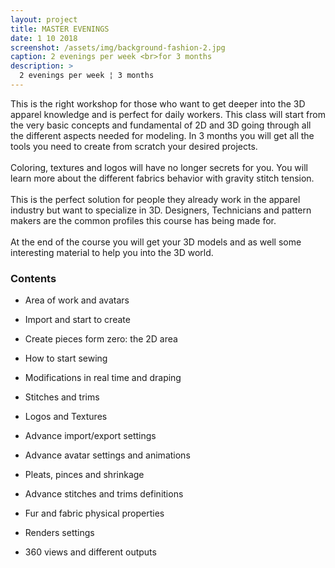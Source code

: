 ```yaml
---
layout: project
title: MASTER EVENINGS
date: 1 10 2018
screenshot: /assets/img/background-fashion-2.jpg
caption: 2 evenings per week <br>for 3 months
description: >
  2 evenings per week ¦ 3 months
---
```


This is the right workshop for those who want to get deeper into the 3D apparel knowledge and is perfect for daily workers. This class will start from the very basic concepts and fundamental of 2D and 3D going through all the different aspects needed for modeling. In 3 months you will get all the tools you need to create from scratch your desired projects. 
<br>
<br>
Coloring, textures and logos will have no longer secrets for you. You will learn more about the different fabrics behavior with gravity stitch tension.
<br>
<br>
This is the perfect solution for people they already work in the apparel industry but want to specialize in 3D. Designers, Technicians and pattern makers are the common profiles this course has being made for.
<br>
<br>
At the end of the course you will get your 3D models and as well some interesting material to help you into the 3D world.

<h3>Contents</h3>

* Area of work and avatars

* Import and start to create

* Create pieces form zero: the 2D area

* How to start sewing

* Modifications in real time and draping

* Stitches and trims

* Logos and Textures

* Advance import/export settings

* Advance avatar settings and animations

* Pleats, pinces and shrinkage

* Advance stitches and trims definitions

* Fur and fabric physical properties

* Renders settings

* 360 views and different outputs
